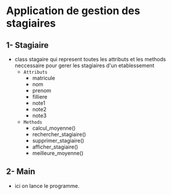 # Application de gestion des stagiaires

## 1- Stagiaire
  - class stagaire qui represent toutes les attributs et les methods neccessaire pour gerer les stagiaires d'un etablessement
    - `Attributs`
      - matricule
      - nom
      - prenom
      - filliere
      - note1
      - note2
      - note3
    - `Methods`
      - calcul_moyenne()
      - rechercher_stagiaire()
      - supprimer_stagiaire()
      - afficher_stagiaire()
      - meilleure_moyenne()
## 2- Main
  - ici on lance le programme.
